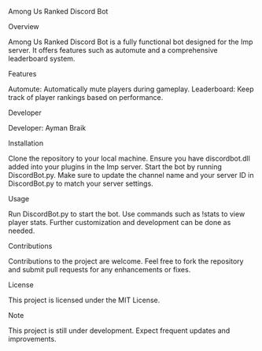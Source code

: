 Among Us Ranked Discord Bot

Overview

Among Us Ranked Discord Bot is a fully functional bot designed for the Imp server. It offers features such as automute and a comprehensive leaderboard system.

Features

Automute: Automatically mute players during gameplay.
Leaderboard: Keep track of player rankings based on performance.

Developer

Developer: Ayman Braik

Installation

Clone the repository to your local machine.
Ensure you have discordbot.dll added into your plugins in the Imp server.
Start the bot by running DiscordBot.py.
Make sure to update the channel name and your server ID in DiscordBot.py to match your server settings.

Usage

Run DiscordBot.py to start the bot.
Use commands such as !stats to view player stats.
Further customization and development can be done as needed.

Contributions

Contributions to the project are welcome. Feel free to fork the repository and submit pull requests for any enhancements or fixes.

License

This project is licensed under the MIT License.

Note

This project is still under development. Expect frequent updates and improvements.
